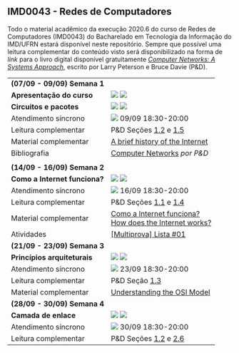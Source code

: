 ## IMD0043 - Redes de Computadores

Todo o material acadêmico da execução 2020.6 do curso de Redes de Computadores (IMD0043) do Bacharelado em Tecnologia da Informação do IMD/UFRN estará disponível neste repositório. Sempre que possível uma leitura complementar do conteúdo visto será disponibilizado na forma de *link* para o livro digital disponível gratuitamente [*Computer Networks: A Systems Approach*](https://book.systemsapproach.org), escrito por Larry Peterson e Bruce Davie (P&D).

<table style="width:100%">
  
  <tr>
    <td colspan="2"><strong>(07/09 - 09/09) Semana 1</strong></td>
  </tr>
  <tr>
    <td><strong>Apresentação do curso</strong></td>
    <td><a target="_blank" href="https://github.com/danilocurvelo/IMD0043/raw/master/slides/00-presentation-c19.pdf"><img src="https://img.shields.io/badge/-Slides-008ED2?style=flat-square&logo=adobe-acrobat-reader"></a> <a target="_blank" href="https://www.youtube.com/watch?v=eZpvFJGzoYA"><img src="https://img.shields.io/badge/-Videoaula-ff0000?style=flat-square&logo=youtube"></a></td>
  </tr>
    <tr>
    <td><strong>Circuitos e pacotes</strong></td>
    <td><a target="_blank" href="https://github.com/danilocurvelo/IMD0043/raw/master/slides/01-circuits-and-packets.pdf"><img src="https://img.shields.io/badge/-Slides-008ED2?style=flat-square&logo=adobe-acrobat-reader"></a> <a target="_blank" href="https://youtu.be/tonKPnqMxNs"><img src="https://img.shields.io/badge/-Videoaula-ff0000?style=flat-square&logo=youtube"></a></td>
  </tr>
  <tr>
  <td>Atendimento síncrono</td>
   <td><a target="_blank" href="https://discord.gg/UKRFSE2"><img src="https://img.shields.io/badge/-Discord-3C3C3D?style=flat-square&logo=discord"></a> 09/09 18:30-20:00</td>
  </tr>
  <tr>
    <td>Leitura complementar</td>
    <td>P&D Seções <a target="_blank" href="https://book.systemsapproach.org/foundation/requirements.html">1.2</a> e <a target="_blank" href="https://book.systemsapproach.org/foundation/performance.html">1.5</a></td>
  </tr>
  <tr>
    <td>Material complementar</td>
    <td><a target="_blank" href="https://www.internetsociety.org/internet/history-internet/brief-history-internet/">A brief history of the Internet</a></td>
  </tr>
  <tr>
    <td>Bibliografia</td>
    <td><a target="_blank" href="https://book.systemsapproach.org/">Computer Networks</a> <em>por P&D</em></td>
  </tr>
  
  <tr><td colspan="2"></td></tr>
  
  
  
  
  <tr>
    <td colspan="2"><strong>(14/09 - 16/09) Semana 2</strong></td>
  </tr>
  <tr>
    <td><strong>Como a Internet funciona?</strong></td>
    <td><a target="_blank" href="https://github.com/danilocurvelo/IMD0043/raw/master/slides/02-how-the-internet-works.pdf"><img src="https://img.shields.io/badge/-Slides-008ED2?style=flat-square&logo=adobe-acrobat-reader"></a> <a target="_blank" href="https://www.youtube.com/watch?v=ssNkxuAdtVE"><img src="https://img.shields.io/badge/-Videoaula-ff0000?style=flat-square&logo=youtube"></a></td>
  </tr>
  <tr>
  <td>Atendimento síncrono</td>
   <td><a target="_blank" href="https://discord.gg/UKRFSE2"><img src="https://img.shields.io/badge/-Discord-3C3C3D?style=flat-square&logo=discord"></a> 16/09 18:30-20:00</td>
  </tr>
  <tr>
    <td>Leitura complementar</td>
    <td>P&D Seções <a target="_blank" href="https://book.systemsapproach.org/foundation/applications.html">1.1</a> e <a target="_blank" href="https://book.systemsapproach.org/foundation/software.html">1.4</a></td>
  </tr>
  <tr>
    <td>Material complementar</td>
    <td><a target="_blank" href="https://developer.mozilla.org/pt-BR/docs/Learn/Common_questions/Como_a_internet_funciona">Como a Internet funciona?</a> <br/> <a target="_blank" href="https://medium.com/@User3141592/how-does-the-internet-work-edc2e22e7eb8">How does the Internet works?</a> </td> 
  </tr>
  <tr>
    <td>Atividades</td>
    <td><a target="_blank" href="http://multiprova.ufrn.br/">[Multiprova] Lista #01</a></td>
  </tr>
  
  
  
  
  <tr>
    <td colspan="2"><strong>(21/09 - 23/09) Semana 3</strong></td>
  </tr>
  <tr>
    <td><strong>Princípios arquiteturais</strong></td>
    <td><a target="_blank" href="https://github.com/danilocurvelo/IMD0043/raw/master/slides/03-architectural-principles.pdf"><img src="https://img.shields.io/badge/-Slides-008ED2?style=flat-square&logo=adobe-acrobat-reader"></a> <a target="_blank" href="https://youtu.be/FhO7D6RhBBM"><img src="https://img.shields.io/badge/-Videoaula-ff0000?style=flat-square&logo=youtube"></a></td>
  </tr>
  <tr>
  <td>Atendimento síncrono</td>
   <td><a target="_blank" href="https://discord.gg/UKRFSE2"><img src="https://img.shields.io/badge/-Discord-3C3C3D?style=flat-square&logo=discord"></a> 23/09 18:30-20:00</td>
  </tr>
  <tr>
    <td>Leitura complementar</td>
    <td>P&D Seção <a target="_blank" href="https://book.systemsapproach.org/foundation/architecture.html">1.3</a></td>
  </tr>
  <tr>
    <td>Material complementar</td>
    <td><a target="_blank" href="https://medium.com/@int0x33/day-51-understanding-the-osi-model-f22d5f3df756">Understanding the OSI Model</a></td> 
  </tr>
  
  
  <tr>
    <td colspan="2"><strong>(28/09 - 30/09) Semana 4</strong></td>
  </tr>
  <tr>
    <td><strong>Camada de enlace</strong></td>
    <td><a target="_blank" href="https://github.com/danilocurvelo/IMD0043/raw/master/slides/04-link-layer.pdf"><img src="https://img.shields.io/badge/-Slides-008ED2?style=flat-square&logo=adobe-acrobat-reader"></a> <a target="_blank" href="https://www.youtube.com/watch?v=Vfuy7pe8lHs"><img src="https://img.shields.io/badge/-Videoaula-ff0000?style=flat-square&logo=youtube"></a></td>
  </tr>
  <tr>
  <td>Atendimento síncrono</td>
   <td><a target="_blank" href="https://discord.gg/UKRFSE2"><img src="https://img.shields.io/badge/-Discord-3C3C3D?style=flat-square&logo=discord"></a> 30/09 18:30-20:00</td>
  </tr>
  <tr>
    <td>Leitura complementar</td>
    <td>P&D Seções <a target="_blank" href="https://book.systemsapproach.org/foundation/requirements.html">1.2</a> e <a target="_blank" href="https://book.systemsapproach.org/foundation/architecture.html">2.6</a></td>
  </tr>
  
</table>



